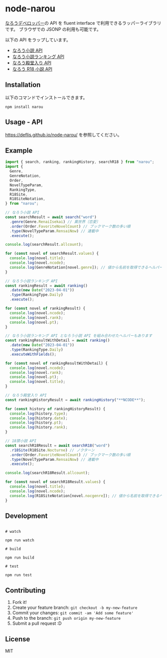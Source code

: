 # node-narou

[なろうデベロッパー](https://dev.syosetu.com/)の API を fluent interface で利用できるラッパーライブラリです。
ブラウザでの JSONP の利用も可能です。

以下の API をラップしています。

- [なろう小説 API](https://dev.syosetu.com/man/api/)
- [なろう小説ランキング API](https://dev.syosetu.com/man/rankapi/)
- [なろう殿堂入り API](https://dev.syosetu.com/man/rankinapi/)
- [なろう R18 小説 API](https://dev.syosetu.com/xman/api/)

## Installation

以下のコマンドでインストールできます。

```
npm install narou
```

## Usage - API

https://deflis.github.io/node-narou/ を参照してください。

## Example

```typescript
import { search, ranking, rankingHistory, searchR18 } from "narou";
import {
  Genre,
  GenreNotation,
  Order,
  NovelTypeParam,
  RankingType,
  R18Site,
  R18SiteNotation,
} from "narou";

// なろう小説 API
const searchResult = await search("word")
  .genre(Genre.RenaiIsekai) // 異世界〔恋愛〕
  .order(Order.FavoriteNovelCount) // ブックマーク数の多い順
  .type(NovelTypeParam.RensaiNow) // 連載中
  .execute();

console.log(searchResult.allcount);

for (const novel of searchResult.values) {
  console.log(novel.title);
  console.log(novel.ncode);
  console.log(GenreNotation[novel.genre]); // 値から名前を取得できるヘルパーもあります
}

// なろう小説ランキング API
const rankingResult = await ranking()
  .date(new Date("2023-04-01"))
  .type(RankingType.Daily)
  .execute();

for (const novel of rankingResult) {
  console.log(novel.ncode);
  console.log(novel.rank);
  console.log(novel.pt);
}

// なろう小説ランキング API となろう小説 API を組み合わせたヘルパーもあります
const rankingResultWithDetail = await ranking()
  .date(new Date("2023-04-01"))
  .type(RankingType.Daily)
  .executeWithFields();

for (const novel of rankingResultWithDetail) {
  console.log(novel.ncode);
  console.log(novel.rank);
  console.log(novel.pt);
  console.log(novel.title);
}

// なろう殿堂入り API
const rankingHistoryResult = await rankingHistory("**NCODE**");

for (const history of rankingHistoryResult) {
  console.log(history.type);
  console.log(history.date);
  console.log(history.pt);
  console.log(history.rank);
}

// 18禁小説 API
const searchR18Result = await searchR18("word")
  .r18Site(R18Site.Nocturne) // ノクターン
  .order(Order.FavoriteNovelCount) // ブックマーク数の多い順
  .type(NovelTypeParam.RensaiNow) // 連載中
  .execute();

console.log(searchR18Result.allcount);

for (const novel of searchR18Result.values) {
  console.log(novel.title);
  console.log(novel.ncode);
  console.log(R18SiteNotation[novel.nocgenre]); // 値から名前を取得できるヘルパーもあります
}
```

## Development

```

# watch

npm run watch

# build

npm run build

# test

npm run test

```

## Contributing

1. Fork it!
2. Create your feature branch: `git checkout -b my-new-feature`
3. Commit your changes: `git commit -am 'Add some feature'`
4. Push to the branch: `git push origin my-new-feature`
5. Submit a pull request :D

## License

MIT
